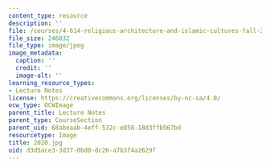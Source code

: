 ```yaml
---
content_type: resource
description: ''
file: /courses/4-614-religious-architecture-and-islamic-cultures-fall-2002/d3d5ace33d370bd0dc26a7b3f4a2629f_2020.jpg
file_size: 246032
file_type: image/jpeg
image_metadata:
  caption: ''
  credit: ''
  image-alt: ''
learning_resource_types:
- Lecture Notes
license: https://creativecommons.org/licenses/by-nc-sa/4.0/
ocw_type: OCWImage
parent_title: Lecture Notes
parent_type: CourseSection
parent_uid: 68abeaab-4eff-532c-e858-18d3ffb567bd
resourcetype: Image
title: 2020.jpg
uid: d3d5ace3-3d37-0bd0-dc26-a7b3f4a2629f
---
```

